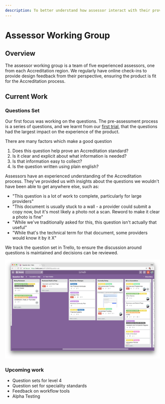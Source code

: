 ```yaml
---
description: To better understand how assessor interact with their providers.
---
```


# Assessor Working Group

## Overview

The assessor working group is a team of five experienced assessors, one from each Accreditation region. We regularly have online check-ins to provide  design feedback from their perspective, ensuring the product is fit for the Accreditation process.

## Current Work

### Questions Set

Our first focus was working on the questions. The pre-assessment process is a series of questions, and we learnt from our [first trial](../trials/usability-trial-1/), that the questions had the largest impact on the experience of the product. 

There are many factors which make a good question

1. Does this question help prove an Accreditation standard?
2. Is it clear and explicit about what information is needed?
3. Is that information easy to collect?
4. Is the question written using plain english?

Assessors have an experienced understanding of the Accreditation process. They've provided us with insights about the questions we wouldn't have been able to get anywhere else, such as:

* "This question is a lot of work to complete, particularly for large providers"
* "This document is usually stuck to a wall - a provider could submit a copy now, but it's most likely a photo not a scan. Reword to make it clear a photo is fine"
* "While we've traditionally asked for this, this question isn't actually that useful"
* "While that's the technical term for that document, some providers would know it by it X"

We track the question set in Trello, to ensure the discussion around questions is maintained and decisions can be reviewed.

![](../.gitbook/assets/screen-shot-2018-04-18-at-3.11.00-pm.png)

### Upcoming work

* Question sets for level 4
* Question set for speciality standards
* Feedback on workflow tools
* Alpha Testing



